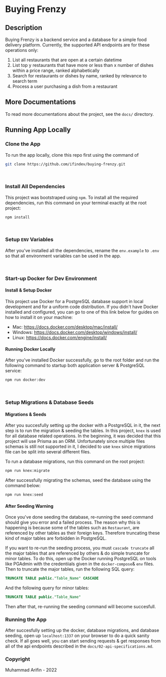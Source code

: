 # Buying Frenzy

## Description

Buying Frenzy is a backend service and a database for a simple food delivery platform. Currently, the supported API endpoints are for these operations only:

1. List all restaurants that are open at a certain datetime
2. List top y restaurants that have more or less than x number of dishes within a price range, ranked alphabetically
3. Search for restaurants or dishes by name, ranked by relevance to search term
4. Process a user purchasing a dish from a restaurant

## More Documentations

To read more documentations about the project, see the `docs/` directory.

## Running App Locally

### Clone the App

To run the app locally, clone this repo first using the command of

```bash
git clone https://github.com/ifindev/buying-frenzy.git
```

<br>

### Install All Dependencies

This project was bootstraped using `npm`. To install all the required dependencies, run this command on your terminal exactly at the root project:

```bash
npm install
```

<br/>

### Setup `ENV` Variables

After you've installed all the dependencies, rename the `env.example` to `.env` so that all environment variables can be used in the app.

<br>

### Start-up Docker for Dev Environment

#### Install & Setup Docker

This project use Docker for a PostgreSQL database support in local development and for a uniform code distribution. If you didn't have Docker installed and configured, you can go to one of this link below for guides on how to install it on your machine:

- Mac: https://docs.docker.com/desktop/mac/install/
- Windows: https://docs.docker.com/desktop/windows/install/
- Linux: https://docs.docker.com/engine/install/

#### Running Docker Locally

After you've installed Docker successfully, go to the root folder and run the following command to startup both application server & PostgreSQL service:

```bash
npm run docker:dev
```

<br/>

### Setup Migrations & Database Seeds

#### Migrations & Seeds

After you succesfully setting up the docker with a PostgreSQL in it, the next step is to run the migration & seeding the tables. In this project, `knex` is used for all database related operations. In the beginning, it was decided that this project will use Prisma as an ORM. Unfortunately since multiple files schemas is still not supported in it, I decided to use `knex` since migrations file can be split into several different files.

To run a database migrations, run this command on the root project:

```bash
npm run knex:migrate
```

After successfully migrating the schemas, seed the database using the command below:

```bash
npm run knex:seed
```

#### After Seeding Warning

Once you've done seeding the database, re-running the seed command should give you error and a failed process. The reason why this is happening is because some of the tables such as `Restaurant`, are referenced by other tables as their foreign keys. Therefore truncating these kind of major tables are forbidden in PostgreSQL.

If you want to re-run the seeding process, you must `cascade truncate` all the major tables that are referenced by others & do simple truncate for minor tables. To do this, open up the Docker running PostgreSQL on tools like PGAdmin with the credentiials given in the `docker-compose`& `env` files. Then to truncate the major tables, run the following SQL query:

```SQL
TRUNCATE TABLE public."Table_Name" CASCADE
```

And the following query for minor tables:

```SQL
TRUNCATE TABLE public."Table_Name"
```

Then after that, re-running the seeding command will become succesfull.
<br>

### Running the App

After succesfully setting up the docker, database migrations, and database seeding, open up `localhost:1337` on your browser to do a quick sanity check. If all goes well, you can start sending requests & get responses from all of the api endpoints described in the `docs/02-api-specifications.md`.

### Copyright

Muhammad Arifin - 2022
